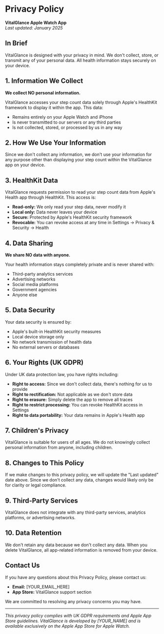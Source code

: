 # Privacy Policy

**VitalGlance Apple Watch App**  
*Last updated: January 2025*

## In Brief
VitalGlance is designed with your privacy in mind. We don't collect, store, or transmit any of your personal data. All health information stays securely on your device.

## 1. Information We Collect
**We collect NO personal information.**

VitalGlance accesses your step count data solely through Apple's HealthKit framework to display it within the app. This data:
- Remains entirely on your Apple Watch and iPhone
- Is never transmitted to our servers or any third parties
- Is not collected, stored, or processed by us in any way

## 2. How We Use Your Information
Since we don't collect any information, we don't use your information for any purpose other than displaying your step count within the VitalGlance app on your device.

## 3. HealthKit Data
VitalGlance requests permission to read your step count data from Apple's Health app through HealthKit. This access is:
- **Read-only:** We only read your step data, never modify it
- **Local only:** Data never leaves your device
- **Secure:** Protected by Apple's HealthKit security framework
- **Revocable:** You can revoke access at any time in Settings → Privacy & Security → Health

## 4. Data Sharing
**We share NO data with anyone.**

Your health information stays completely private and is never shared with:
- Third-party analytics services
- Advertising networks
- Social media platforms
- Government agencies
- Anyone else

## 5. Data Security
Your data security is ensured by:
- Apple's built-in HealthKit security measures
- Local device storage only
- No network transmission of health data
- No external servers or databases

## 6. Your Rights (UK GDPR)
Under UK data protection law, you have rights including:
- **Right to access:** Since we don't collect data, there's nothing for us to provide
- **Right to rectification:** Not applicable as we don't store data
- **Right to erasure:** Simply delete the app to remove all traces
- **Right to restrict processing:** You can revoke HealthKit access in Settings
- **Right to data portability:** Your data remains in Apple's Health app

## 7. Children's Privacy
VitalGlance is suitable for users of all ages. We do not knowingly collect personal information from anyone, including children.

## 8. Changes to This Policy
If we make changes to this privacy policy, we will update the "Last updated" date above. Since we don't collect any data, changes would likely only be for clarity or legal compliance.

## 9. Third-Party Services
VitalGlance does not integrate with any third-party services, analytics platforms, or advertising networks.

## 10. Data Retention
We don't retain any data because we don't collect any data. When you delete VitalGlance, all app-related information is removed from your device.

## Contact Us
If you have any questions about this Privacy Policy, please contact us:
- **Email:** [YOUR_EMAIL_HERE]
- **App Store:** VitalGlance support section

We are committed to resolving any privacy concerns you may have.

---

*This privacy policy complies with UK GDPR requirements and Apple App Store guidelines. VitalGlance is developed by [YOUR_NAME] and is available exclusively on the Apple App Store for Apple Watch.* 